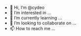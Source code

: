 - 👋 Hi, I’m @cydeo
- 👀 I’m interested in ...
- 🌱 I’m currently learning ...
- 💞️ I’m looking to collaborate on ...
- 📫 How to reach me ...

<!---
cydeo/cydeo is a ✨ special ✨ repository because its `README.md` (this file) appears on your GitHub profile.
You can click the Preview link to take a look at your changes.
--->
